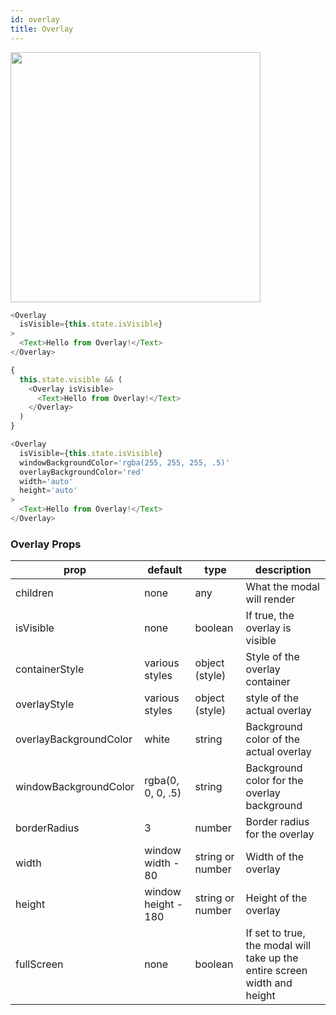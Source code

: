 ```yaml
---
id: overlay
title: Overlay
---
```


<img src="https://raw.githubusercontent.com/react-native-training/react-native-elements/master/docs/images/overlay.png" width="400" >

``` js
<Overlay
  isVisible={this.state.isVisible}
>
  <Text>Hello from Overlay!</Text>
</Overlay>

{
  this.state.visible && (
    <Overlay isVisible>
      <Text>Hello from Overlay!</Text>
    </Overlay>
  )
}

<Overlay
  isVisible={this.state.isVisible}
  windowBackgroundColor='rgba(255, 255, 255, .5)'
  overlayBackgroundColor='red'
  width='auto'
  height='auto'
>
  <Text>Hello from Overlay!</Text>
</Overlay>

```

### Overlay Props   

| prop | default | type | description |
| ---- | ---- | ----| ---- |
| children | none | any | What the modal will render |
| isVisible | none | boolean | If true, the overlay is visible |
| containerStyle | various styles | object (style) | Style of the overlay container |
| overlayStyle | various styles | object (style) | style of the actual overlay |
| overlayBackgroundColor | white | string | Background color of the actual overlay |
| windowBackgroundColor | rgba(0, 0, 0, .5) | string | Background color for the overlay background |
| borderRadius | 3 | number | Border radius for the overlay |
| width | window width - 80 | string or number | Width of the overlay |
| height | window height - 180 | string or number | Height of the overlay |
| fullScreen | none | boolean | If set to true, the modal will take up the entire screen width and height |
